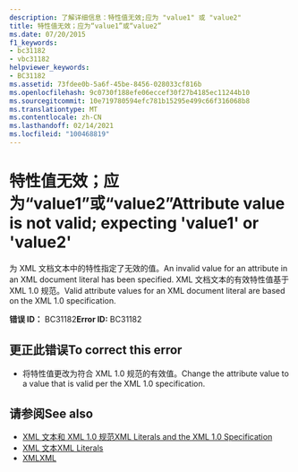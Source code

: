 ```yaml
---
description: 了解详细信息：特性值无效;应为 "value1" 或 "value2"
title: 特性值无效；应为“value1”或“value2”
ms.date: 07/20/2015
f1_keywords:
- bc31182
- vbc31182
helpviewer_keywords:
- BC31182
ms.assetid: 73fdee0b-5a6f-45be-8456-028033cf816b
ms.openlocfilehash: 9c0730f188efe06eccef30f27b4185ec11244b10
ms.sourcegitcommit: 10e719780594efc781b15295e499c66f316068b8
ms.translationtype: MT
ms.contentlocale: zh-CN
ms.lasthandoff: 02/14/2021
ms.locfileid: "100468819"
---
```

# <a name="attribute-value-is-not-valid-expecting-value1-or-value2"></a><span data-ttu-id="e51e2-103">特性值无效；应为“value1”或“value2”</span><span class="sxs-lookup"><span data-stu-id="e51e2-103">Attribute value is not valid; expecting 'value1' or 'value2'</span></span>

<span data-ttu-id="e51e2-104">为 XML 文档文本中的特性指定了无效的值。</span><span class="sxs-lookup"><span data-stu-id="e51e2-104">An invalid value for an attribute in an XML document literal has been specified.</span></span> <span data-ttu-id="e51e2-105">XML 文档文本的有效特性值基于 XML 1.0 规范。</span><span class="sxs-lookup"><span data-stu-id="e51e2-105">Valid attribute values for an XML document literal are based on the XML 1.0 specification.</span></span>  
  
 <span data-ttu-id="e51e2-106">**错误 ID：** BC31182</span><span class="sxs-lookup"><span data-stu-id="e51e2-106">**Error ID:** BC31182</span></span>  
  
## <a name="to-correct-this-error"></a><span data-ttu-id="e51e2-107">更正此错误</span><span class="sxs-lookup"><span data-stu-id="e51e2-107">To correct this error</span></span>  
  
- <span data-ttu-id="e51e2-108">将特性值更改为符合 XML 1.0 规范的有效值。</span><span class="sxs-lookup"><span data-stu-id="e51e2-108">Change the attribute value to a value that is valid per the XML 1.0 specification.</span></span>  
  
## <a name="see-also"></a><span data-ttu-id="e51e2-109">请参阅</span><span class="sxs-lookup"><span data-stu-id="e51e2-109">See also</span></span>

- [<span data-ttu-id="e51e2-110">XML 文本和 XML 1.0 规范</span><span class="sxs-lookup"><span data-stu-id="e51e2-110">XML Literals and the XML 1.0 Specification</span></span>](../programming-guide/language-features/xml/xml-literals-and-the-xml-1-0-specification.md)
- [<span data-ttu-id="e51e2-111">XML 文本</span><span class="sxs-lookup"><span data-stu-id="e51e2-111">XML Literals</span></span>](../language-reference/xml-literals/index.md)
- [<span data-ttu-id="e51e2-112">XML</span><span class="sxs-lookup"><span data-stu-id="e51e2-112">XML</span></span>](../programming-guide/language-features/xml/index.md)
